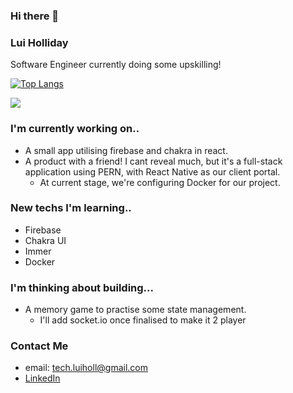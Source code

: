 ### Hi there 👋

### Lui Holliday

Software Engineer currently doing some upskilling! 

[![Top Langs](https://github-readme-stats.vercel.app/api/top-langs/?username=luiHoll97&layout=compact)](https://github.com/luiHoll97/github-readme-stats)

![](https://komarev.com/ghpvc/?username=luiHoll97&color=ff69b4)


### I'm currently working on..

- A small app utilising firebase and chakra in react.
- A product with a friend! I cant reveal much, but it's a full-stack application using PERN, with React Native as our client portal.
    - At current stage, we're configuring Docker for our project. 

### New techs I'm learning..
- Firebase
- Chakra UI
- Immer
- Docker

### I'm thinking about building...
- A memory game to practise some state management. 
    - I'll add socket.io once finalised to make it 2 player
### Contact Me

- email: tech.luiholl@gmail.com
- <a href= https://www.linkedin.com/in/lucien-holliday/> LinkedIn </a>

<!--
**luiHoll97/luiHoll97** is a ✨ _special_ ✨ repository because its `README.md` (this file) appears on your GitHub profile.

Here are some ideas to get you started:

- 🔭 I’m currently working on ...
- 🌱 I’m currently learning ...
- 👯 I’m looking to collaborate on ...
- 🤔 I’m looking for help with ...
- 💬 Ask me about ...
- 📫 How to reach me: ...
- 😄 Pronouns: ...
- ⚡ Fun fact: ...
-->
